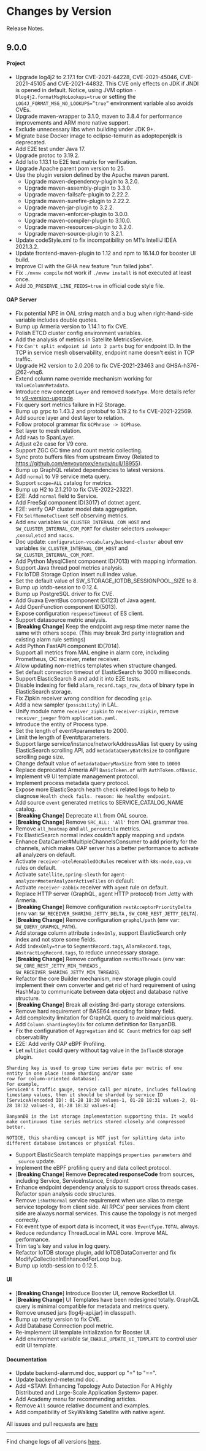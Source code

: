 Changes by Version
==================
Release Notes.

9.0.0
------------------

#### Project

* Upgrade log4j2 to 2.17.1 for CVE-2021-44228, CVE-2021-45046, CVE-2021-45105 and CVE-2021-44832. This CVE only effects
  on JDK if JNDI is opened in default. Notice, using JVM option `-Dlog4j2.formatMsgNoLookups=true` or setting
  the `LOG4J_FORMAT_MSG_NO_LOOKUPS=”true”` environment variable also avoids CVEs.
* Upgrade maven-wrapper to 3.1.0, maven to 3.8.4 for performance improvements and ARM more native support.
* Exclude unnecessary libs when building under JDK 9+.
* Migrate base Docker image to eclipse-temurin as adoptopenjdk is deprecated.
* Add E2E test under Java 17.
* Upgrade protoc to 3.19.2.
* Add Istio 1.13.1 to E2E test matrix for verification.
* Upgrade Apache parent pom version to 25.
* Use the plugin version defined by the Apache maven parent.
    * Upgrade maven-dependency-plugin to 3.2.0.
    * Upgrade maven-assembly-plugin to 3.3.0.
    * Upgrade maven-failsafe-plugin to 2.22.2.
    * Upgrade maven-surefire-plugin to 2.22.2.
    * Upgrade maven-jar-plugin to 3.2.2.
    * Upgrade maven-enforcer-plugin to 3.0.0.
    * Upgrade maven-compiler-plugin to 3.10.0.
    * Upgrade maven-resources-plugin to 3.2.0.
    * Upgrade maven-source-plugin to 3.2.1.
* Update codeStyle.xml to fix incompatibility on M1's IntelliJ IDEA 2021.3.2.
* Update frontend-maven-plugin to 1.12 and npm to 16.14.0 for booster UI build.
* Improve CI with the GHA new feature "run failed jobs".
* Fix `./mvnw compile` not work if `./mvnw install` is not executed at least once.
* Add `JD_PRESERVE_LINE_FEEDS=true` in official code style file.

#### OAP Server

* Fix potential NPE in OAL string match and a bug when right-hand-side variable includes double quotes.
* Bump up Armeria version to 1.14.1 to fix CVE.
* Polish ETCD cluster config environment variables.
* Add the analysis of metrics in Satellite MetricsService.
* Fix `Can't split endpoint id into 2 parts` bug for endpoint ID. In the TCP in service mesh observability, endpoint
  name doesn't exist in TCP traffic.
* Upgrade H2 version to 2.0.206 to fix CVE-2021-23463 and GHSA-h376-j262-vhq6.
* Extend column name override mechanism working for `ValueColumnMetadata`.
* Introduce new concept `Layer` and removed `NodeType`. More details refer
  to [v9-version-upgrade](https://skywalking.apache.org/docs/main/latest/en/faq/v9-version-upgrade/).
* Fix query sort metrics failure in H2 Storage.
* Bump up grpc to 1.43.2 and protobuf to 3.19.2 to fix CVE-2021-22569.
* Add source layer and dest layer to relation.
* Follow protocol grammar fix `GCPhrase -> GCPhase`.
* Set layer to mesh relation.
* Add `FAAS` to SpanLayer.
* Adjust e2e case for V9 core.
* Support ZGC GC time and count metric collecting.
* Sync proto buffers files from upstream Envoy (Related to https://github.com/envoyproxy/envoy/pull/18955).
* Bump up GraphQL related dependencies to latest versions.
* Add `normal` to V9 service meta query.
* Support `scope=ALL` catalog for metrics.
* Bump up H2 to 2.1.210 to fix CVE-2022-23221.
* E2E: Add `normal` field to Service.
* Add FreeSql component ID(3017) of dotnet agent.
* E2E: verify OAP cluster model data aggregation.
* Fix `SelfRemoteClient` self observing metrics.
* Add env variables `SW_CLUSTER_INTERNAL_COM_HOST` and `SW_CLUSTER_INTERNAL_COM_PORT` for cluster selectors `zookeeper`
  ,`consul`,`etcd` and `nacos`.
* Doc update: `configuration-vocabulary`,`backend-cluster` about env variables `SW_CLUSTER_INTERNAL_COM_HOST`
  and `SW_CLUSTER_INTERNAL_COM_PORT`.
* Add Python MysqlClient component ID(7013) with mapping information.
* Support Java thread pool metrics analysis.
* Fix IoTDB Storage Option insert null index value.
* Set the default value of SW_STORAGE_IOTDB_SESSIONPOOL_SIZE to 8.
* Bump up iotdb-session to 0.12.4.
* Bump up PostgreSQL driver to fix CVE.
* Add Guava EventBus component ID(123) of Java agent.
* Add OpenFunction component ID(5013).
* Expose configuration `responseTimeout` of ES client.
* Support datasource metric analysis.
* [**Breaking Change**] Keep the endpoint avg resp time meter name the same with others scope. (This may break 3rd party
  integration and existing alarm rule settings)
* Add Python FastAPI component ID(7014).
* Support all metrics from MAL engine in alarm core, including Prometheus, OC receiver, meter receiver.
* Allow updating non-metrics templates when structure changed.
* Set default connection timeout of ElasticSearch to 3000 milliseconds.
* Support ElasticSearch 8 and add it into E2E tests.
* Disable indexing for field `alarm_record.tags_raw_data` of binary type in ElasticSearch storage.
* Fix Zipkin receiver wrong condition for decoding `gzip`.
* Add a new sampler (`possibility`) in LAL.
* Unify module name `receiver_zipkin` to `receiver-zipkin`, remove `receiver_jaeger` from `application.yaml`.
* Introduce the entity of Process type.
* Set the length of event#parameters to 2000.
* Limit the length of Event#parameters.
* Support large service/instance/networkAddressAlias list query by using ElasticSearch scrolling API,
  add `metadataQueryBatchSize` to configure scrolling page size.
* Change default value of `metadataQueryMaxSize` from `5000` to `10000`
* Replace deprecated Armeria API `BasicToken.of` with `AuthToken.ofBasic`.
* Implement v9 UI template management protocol.
* Implement process metadata query protocol.
* Expose more ElasticSearch health check related logs to help to
  diagnose `Health check fails. reason: No healthy endpoint`.
* Add source `event` generated metrics to SERVICE_CATALOG_NAME catalog.
* [**Breaking Change**] Deprecate `All` from OAL source.
* [**Breaking Change**] Remove `SRC_ALL: 'All'` from OAL grammar tree.
* Remove `all_heatmap` and `all_percentile` metrics.
* Fix ElasticSearch normal index couldn't apply mapping and update.
* Enhance DataCarrier#MultipleChannelsConsumer to add priority for the channels, which makes OAP server has a better
  performance to activate all analyzers on default.
* Activate `receiver-otel#enabledOcRules` receiver with `k8s-node,oap,vm` rules on default.
* Activate `satellite,spring-sleuth` for `agent-analyzer#meterAnalyzerActiveFiles`  on default.
* Activate `receiver-zabbix` receiver with `agent` rule on default.
* Replace HTTP server (GraphQL, agent HTTP protocol) from Jetty with Armeria.
* [**Breaking Change**] Remove configuration `restAcceptorPriorityDelta` (env var: `SW_RECEIVER_SHARING_JETTY_DELTA`
  , `SW_CORE_REST_JETTY_DELTA`).
* [**Breaking Change**] Remove configuration `graphql/path` (env var: `SW_QUERY_GRAPHQL_PATH`).
* Add storage column attribute `indexOnly`, support ElasticSearch only index and not store some fields.
* Add `indexOnly=true` to `SegmentRecord.tags`, `AlarmRecord.tags`, `AbstractLogRecord.tags`, to reduce unnecessary
  storage.
* [**Breaking Change**] Remove configuration `restMinThreads` (env var: `SW_CORE_REST_JETTY_MIN_THREADS`
  , `SW_RECEIVER_SHARING_JETTY_MIN_THREADS`).
* Refactor the core Builder mechanism, new storage plugin could implement their own converter and get rid of hard
  requirement of using HashMap to communicate between data object and database native structure.
* [**Breaking Change**] Break all existing 3rd-party storage extensions.
* Remove hard requirement of BASE64 encoding for binary field.
* Add complexity limitation for GraphQL query to avoid malicious query.
* Add `Column.shardingKeyIdx` for column definition for BanyanDB.
* Fix the configuration of `Aggregation` and `GC Count` metrics for oap self observability
* E2E: Add verify OAP eBPF Profiling.
* Let `multiGet` could query without tag value in the `InfluxDB` storage plugin.

```
Sharding key is used to group time series data per metric of one entity in one place (same sharding and/or same 
row for column-oriented database).
For example,
ServiceA's traffic gauge, service call per minute, includes following timestamp values, then it should be sharded by service ID
[ServiceA(encoded ID): 01-28 18:30 values-1, 01-28 18:31 values-2, 01-28 18:32 values-3, 01-28 18:32 values-4]

BanyanDB is the 1st storage implementation supporting this. It would make continuous time series metrics stored closely and compressed better.

NOTICE, this sharding concept is NOT just for splitting data into different database instances or physical files.
```

* Support ElasticSearch template mappings `properties parameters` and `_source` update.
* Implement the eBPF profiling query and data collect protocol.
* [**Breaking Change**] Remove **Deprecated responseCode** from sources, including Service, ServiceInstance, Endpoint
* Enhance endpoint dependency analysis to support cross threads cases. Refactor span analysis code structures.
* Remove `isNotNormal` service requirement when use alias to merge service topology from client side. All RPCs' peer
  services from client side are always normal services. This cause the topology is not merged correctly.
* Fix event type of export data is incorrect, it was `EventType.TOTAL` always.
* Reduce redundancy ThreadLocal in MAL core. Improve MAL performance.
* Trim tag's key and value in log query.
* Refactor IoTDB storage plugin, add IoTDBDataConverter and fix ModifyCollectionInEnhancedForLoop bug.
* Bump up iotdb-session to 0.12.5.

#### UI

* [**Breaking Change**] Introduce Booster UI, remove RocketBot UI.
* [**Breaking Change**] UI Templates have been redesigned totally. GraphQL query is minimal compatible for metadata and
  metrics query.
* Remove unused jars (log4j-api.jar) in classpath.
* Bump up netty version to fix CVE.
* Add Database Connection pool metric.
* Re-implement UI template initialization for Booster UI.
* Add environment variable `SW_ENABLE_UPDATE_UI_TEMPLATE` to control user edit UI template.

#### Documentation

* Update backend-alarm.md doc, support op "=" to "==".
* Update backend-meter.md doc .
* Add <STAM: Enhancing Topology Auto Detection For A Highly Distributed and Large-Scale Application System> paper.
* Add Academy menu for recommending articles.
* Remove `All` source relative document and examples.
* Add compatibility of SkyWalking Satellite with native agent.

All issues and pull requests are [here](https://github.com/apache/skywalking/milestone/112?closed=1)

------------------
Find change logs of all versions [here](changes).
